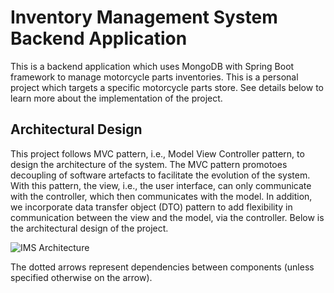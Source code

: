 # Inventory Management System Backend Application

This is a backend application which uses MongoDB with Spring Boot framework to manage motorcycle parts inventories. This is a personal project which targets a specific motorcycle parts store. See details below to learn more about the implementation of the project.

## Architectural Design
This project follows MVC pattern, i.e., Model View Controller pattern, to design the architecture of the system. The MVC pattern promotoes decoupling of software artefacts to facilitate the evolution of the system. With this pattern, the view, i.e., the user interface, can only communicate with the controller, which then communicates with the model. In addition, we incorporate data transfer object (DTO) pattern to add flexibility in communication between the view and the model, via the controller. Below is the architectural design of the project.


![IMS Architecture](https://user-images.githubusercontent.com/24963911/215000532-7f4111ae-b0a3-4206-9a39-b66488a0f3ab.png)

The dotted arrows represent dependencies between components (unless specified otherwise on the arrow).
